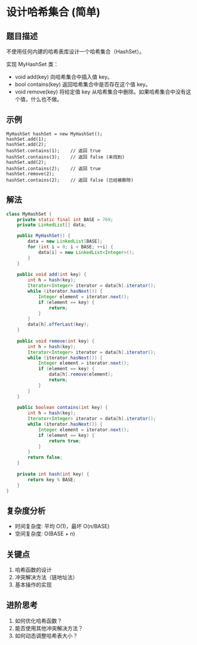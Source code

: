 # 设计哈希集合 (简单)

## 题目描述
不使用任何内建的哈希表库设计一个哈希集合（HashSet）。

实现 MyHashSet 类：
- void add(key) 向哈希集合中插入值 key。
- bool contains(key) 返回哈希集合中是否存在这个值 key。
- void remove(key) 将给定值 key 从哈希集合中删除。如果哈希集合中没有这个值，什么也不做。

## 示例
```
MyHashSet hashSet = new MyHashSet();
hashSet.add(1);         
hashSet.add(2);         
hashSet.contains(1);    // 返回 true
hashSet.contains(3);    // 返回 false (未找到)
hashSet.add(2);          
hashSet.contains(2);    // 返回 true
hashSet.remove(2);      
hashSet.contains(2);    // 返回 false (已经被删除)
```

## 解法
```java
class MyHashSet {
    private static final int BASE = 769;
    private LinkedList[] data;

    public MyHashSet() {
        data = new LinkedList[BASE];
        for (int i = 0; i < BASE; ++i) {
            data[i] = new LinkedList<Integer>();
        }
    }
    
    public void add(int key) {
        int h = hash(key);
        Iterator<Integer> iterator = data[h].iterator();
        while (iterator.hasNext()) {
            Integer element = iterator.next();
            if (element == key) {
                return;
            }
        }
        data[h].offerLast(key);
    }
    
    public void remove(int key) {
        int h = hash(key);
        Iterator<Integer> iterator = data[h].iterator();
        while (iterator.hasNext()) {
            Integer element = iterator.next();
            if (element == key) {
                data[h].remove(element);
                return;
            }
        }
    }
    
    public boolean contains(int key) {
        int h = hash(key);
        Iterator<Integer> iterator = data[h].iterator();
        while (iterator.hasNext()) {
            Integer element = iterator.next();
            if (element == key) {
                return true;
            }
        }
        return false;
    }
    
    private int hash(int key) {
        return key % BASE;
    }
}
```

## 复杂度分析
- 时间复杂度: 平均 O(1)，最坏 O(n/BASE)
- 空间复杂度: O(BASE + n)

## 关键点
1. 哈希函数的设计
2. 冲突解决方法（链地址法）
3. 基本操作的实现

## 进阶思考
1. 如何优化哈希函数？
2. 能否使用其他冲突解决方法？
3. 如何动态调整哈希表大小？
